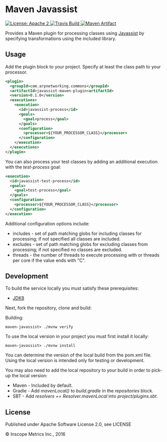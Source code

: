 Maven Javassist
===============

<a href="https://raw.githubusercontent.com/ArpNetworking/maven-javassist/master/LICENSE">
    <img src="https://img.shields.io/hexpm/l/plug.svg"
         alt="License: Apache 2">
</a>
<a href="https://travis-ci.com/ArpNetworking/maven-javassist">
    <img src="https://travis-ci.com/ArpNetworking/maven-javassist.svg?branch=master"
         alt="Travis Build">
</a>
<a href="http://search.maven.org/#search%7Cga%7C1%7Cg%3A%22com.arpnetworking.commons%22%20a%3A%22javassist-maven-core%22">
    <img src="https://img.shields.io/maven-central/v/com.arpnetworking.commons/javassist-maven-core.svg"
         alt="Maven Artifact">
</a>

Provides a Maven plugin for processing classes using [Javassist](http://www.javassist.org/) by specifying transformations using the included library.

Usage
-----

Add the plugin block to your project. Specify at least the class path to your processor.

```xml
<plugin>
  <groupId>com.arpnetworking.commons</groupId>
  <artifactId>javassist-maven-plugin<artifactId>
  <version>0.1.0</version>
  <executions>
    <execution>
      <id>javassist-process</id>
      <goals>
        <goal>process</goal>
      </goals>
      <configuration>
        <processor>${YOUR_PROCESSOR_CLASS}</processor>
      </configuration>
    </execution>
  </executions>
</plugin>
```

You can also process your test classes by adding an additional execution with the _test-process_ goal:

```xml
<execution>
  <id>javassist-test-process</id>
  <goals>
    <goal>test-process</goal>
  </goals>
  <configuration>
    <processor>${YOUR_PROCESSOR_CLASS}</processor>
  </configuration>
</execution>
```

Additional configuration options include:

* includes - set of path matching globs for including classes for processing; if not specified all classes are included.
* excludes - set of path matching globs for excluding classes from processing; if not specified no classes are excluded.
* threads - the number of threads to execute processing with or threads per core if the value ends with "C".

Development
-----------

To build the service locally you must satisfy these prerequisites:
* [JDK8](http://www.oracle.com/technetwork/java/javase/downloads/jdk8-downloads-2133151.html)

Next, fork the repository, clone and build:

Building:

    maven-javassist> ./mvnw verify

To use the local version in your project you must first install it locally:

    maven-javassist> ./mvnw install

You can determine the version of the local build from the pom.xml file.  Using the local version is intended only for testing or development.

You may also need to add the local repository to your build in order to pick-up the local version:

* Maven - Included by default.
* Gradle - Add *mavenLocal()* to *build.gradle* in the *repositories* block.
* SBT - Add *resolvers += Resolver.mavenLocal* into *project/plugins.sbt*.

License
-------

Published under Apache Software License 2.0, see LICENSE

&copy; Inscope Metrics Inc., 2016
